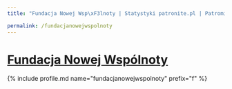 ```yaml
---
title: "Fundacja Nowej Wsp\xF3lnoty | Statystyki patronite.pl | Patromierz"

permalink: /fundacjanowejwspolnoty
---
```


# [Fundacja Nowej Wspólnoty](https://patronite.pl/fundacjanowejwspolnoty)

{% include profile.md name="fundacjanowejwspolnoty" prefix="f" %}
